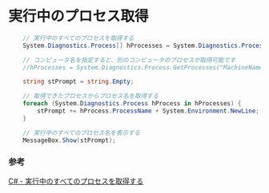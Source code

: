 # 実行中のプロセス取得

```C#
    // 実行中のすべてのプロセスを取得する
    System.Diagnostics.Process[] hProcesses = System.Diagnostics.Process.GetProcesses();

    // コンピュータ名を指定すると、別のコンピュータのプロセスが取得可能です
    //hProcesses = System.Diagnostics.Process.GetProcesses("MachineName");

    string stPrompt = string.Empty;

    // 取得できたプロセスからプロセス名を取得する
    foreach (System.Diagnostics.Process hProcess in hProcesses) {
        stPrompt += hProcess.ProcessName + System.Environment.NewLine;
    }

    // 実行中のすべてのプロセス名を表示する
    MessageBox.Show(stPrompt);
```

### 参考    

[C\# \- 実行中のすべてのプロセスを取得する](http://jeanne.wankuma.com/tips/csharp/process/getprocesses.html)